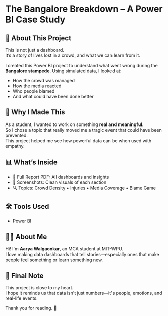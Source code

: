 # The Bangalore Breakdown – A Power BI Case Study

## 🌸 About This Project

This is not just a dashboard.  
It’s a story of lives lost in a crowd, and what we can learn from it.

I created this Power BI project to understand what went wrong during the **Bangalore stampede**. Using simulated data, I looked at:
- How the crowd was managed
- How the media reacted
- Who people blamed
- And what could have been done better

## 💭 Why I Made This

As a student, I wanted to work on something **real and meaningful**.  
So I chose a topic that really moved me a tragic event that could have been prevented.  
This project helped me see how powerful data can be when used with empathy.

## 📊 What’s Inside

- 📍 Full Report PDF: All dashboards and insights
- 📸 Screenshots: Clean visuals of each section
- 🔍 Topics: Crowd Density • Injuries • Media Coverage • Blame Game

## 🛠 Tools Used
- Power BI  

## 🙋‍♀️ About Me

Hi! I'm **Aarya Walgaonkar**, an MCA student at MIT-WPU.  
I love making data dashboards that tell stories—especially ones that make people feel something or learn something new.

## 🌼 Final Note

This project is close to my heart.  
I hope it reminds us that data isn't just numbers—it's people, emotions, and real-life events.

Thank you for reading. 🤍

